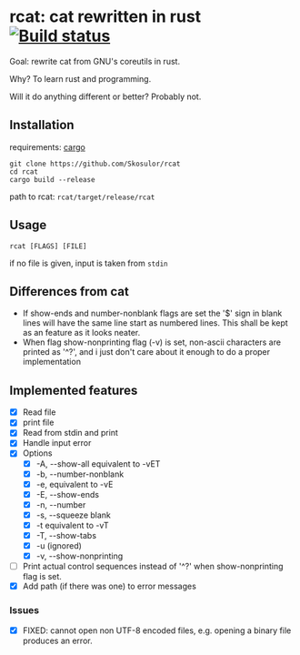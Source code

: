 # rcat: cat rewritten in rust [![Build status](https://travis-ci.org/Skosulor/rcat.svg)](https://travis-ci.org/skosulor/rcat)

Goal: rewrite cat from GNU's coreutils in rust.

Why? To learn rust and programming.

Will it do anything different or better? Probably not.

## Installation

requirements: [cargo](https://doc.rust-lang.org/cargo/getting-started/installation.html "cargo")


```
git clone https://github.com/Skosulor/rcat
cd rcat
cargo build --release
```

path to rcat: `rcat/target/release/rcat`

## Usage

`rcat [FLAGS] [FILE]`

if no file is given, input is taken from `stdin` 


## Differences from cat

* If show-ends and number-nonblank flags are set the '$' sign in blank lines will
have the same line start as numbered lines. This shall be kept as an feature as
it looks neater.
* When flag show-nonprinting flag (-v) is set, non-ascii characters are printed
  as '^?', and i just don't care about it enough to do a proper implementation


## Implemented features

* [X] Read file 
* [X] print file 
* [X] Read from stdin and print
* [X] Handle input error
* [X] Options
  * [X] -A, --show-all equivalent to -vET
  * [X] -b, --number-nonblank
  * [X] -e, equivalent to -vE
  * [X] -E, --show-ends
  * [X] -n, --number
  * [X] -s, --squeeze blank
  * [X] -t  equivalent to -vT
  * [X] -T, --show-tabs
  * [X] -u (ignored)
  * [X] -v, --show-nonprinting
* [ ] Print actual control sequences instead of '^?' when show-nonprinting flag is set. 
* [X] Add path (if there was one) to error messages

### Issues

* [X] FIXED:  cannot open non UTF-8 encoded files, e.g. opening a binary file produces an error.
